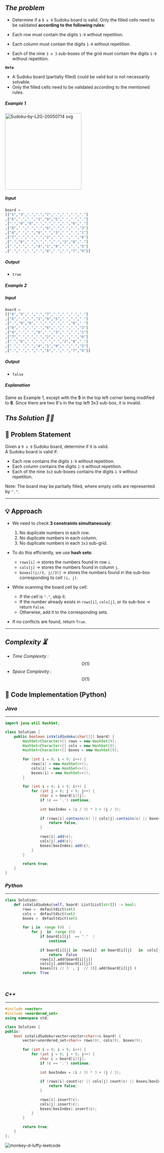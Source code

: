 ## *The problem*   

 - Determine if a `9 x 9` Sudoku board is valid. Only the filled cells need to be validated **according to the following rules**:

  - Each row must contain the digits `1-9` without repetition.
  - Each column must contain the digits `1-9` without repetition.
  - Each of the nine `3 x 3` sub-boxes of the grid must contain the digits `1-9` without repetition.
    
  **`Note`**

  - A Sudoku board (partially filled) could be valid but is not necessarily solvable.
  - Only the filled cells need to be validated according to the mentioned rules.

##### *Example 1*   

<img width="250" height="250" alt="Sudoku-by-L2G-20050714 svg" src="https://github.com/user-attachments/assets/c2e68c14-4014-4aa6-9ac2-197f852c16c2" />   

##### *Input*   
```py
board = 
[["5","3",".",".","7",".",".",".","."]
,["6",".",".","1","9","5",".",".","."]
,[".","9","8",".",".",".",".","6","."]
,["8",".",".",".","6",".",".",".","3"]
,["4",".",".","8",".","3",".",".","1"]
,["7",".",".",".","2",".",".",".","6"]
,[".","6",".",".",".",".","2","8","."]
,[".",".",".","4","1","9",".",".","5"]
,[".",".",".",".","8",".",".","7","9"]]
```
##### *Output*      
  - `true`

##### *Example 2*   

##### *Input*   
```py
board = 
[["8","3",".",".","7",".",".",".","."]
,["6",".",".","1","9","5",".",".","."]
,[".","9","8",".",".",".",".","6","."]
,["8",".",".",".","6",".",".",".","3"]
,["4",".",".","8",".","3",".",".","1"]
,["7",".",".",".","2",".",".",".","6"]
,[".","6",".",".",".",".","2","8","."]
,[".",".",".","4","1","9",".",".","5"]
,[".",".",".",".","8",".",".","7","9"]]
```
##### *Output*      
  - `false`

##### *Explanation*  
 Same as Example 1, except with the **5** in the top left corner being modified to **8**. Since there are two 8's in the top left 3x3 sub-box, it is invalid.




## *Ths Solution ⛓️‍💥*  

## 📌 Problem Statement  
Given a `9 x 9` Sudoku board, determine if it is valid.  
A Sudoku board is valid if:  
- Each row contains the digits `1-9` without repetition.  
- Each column contains the digits `1-9` without repetition.  
- Each of the nine `3x3` sub-boxes contains the digits `1-9` without repetition.  

Note: The board may be partially filled, where empty cells are represented by `"."`.  

---   


## 💡 Approach  
- We need to check **3 constraints simultaneously**:  
  1. No duplicate numbers in each row.  
  2. No duplicate numbers in each column.  
  3. No duplicate numbers in each `3x3` sub-grid.  

- To do this efficiently, we use **hash sets**:  
  - `rows[i]` → stores the numbers found in row `i`.  
  - `cols[j]` → stores the numbers found in column `j`.  
  - `boxes[(i//3, j//3)]` → stores the numbers found in the sub-box corresponding to cell `(i, j)`.  

- While scanning the board cell by cell:  
  - If the cell is `"."`, skip it.  
  - If the number already exists in `rows[i]`, `cols[j]`, or its sub-box → return `False`.  
  - Otherwise, add it to the corresponding sets.  

- If no conflicts are found, return `True`.  

--- 
## *Complexity ⏳*   

- *Time Complexity :* $$O(1)$$
- *Space Complexity :* $$O(1)$$


## 📝 Code Implementation (Python)    

### *Java*    
---

```java []
import java.util.HashSet;

class Solution {
    public boolean isValidSudoku(char[][] board) {
        HashSet<Character>[] rows = new HashSet[9];
        HashSet<Character>[] cols = new HashSet[9];
        HashSet<Character>[] boxes = new HashSet[9];
        
        for (int i = 0; i < 9; i++) {
            rows[i] = new HashSet<>();
            cols[i] = new HashSet<>();
            boxes[i] = new HashSet<>();
        }
        
        for (int i = 0; i < 9; i++) {
            for (int j = 0; j < 9; j++) {
                char c = board[i][j];
                if (c == '.') continue;
                
                int boxIndex = (i / 3) * 3 + (j / 3);
                
                if (rows[i].contains(c) || cols[j].contains(c) || boxes[boxIndex].contains(c)) {
                    return false;
                }
                
                rows[i].add(c);
                cols[j].add(c);
                boxes[boxIndex].add(c);
            }
        }
        
        return true;
    }
}


```
### *Python*  
---

```python []
class Solution:
    def isValidSudoku(self, board: List[List[str]]) -> bool:
        rows =  defaultdict(set)   
        cols =  defaultdict(set)   
        boxes =  defaultdict(set)    
          
        for i in  range (9)  :   
            for j  in  range (9)  :   
                if board[i][j]  == "."  :   
                    continue    
                
                if board[i][j] in  rows[i]  or board[i][j]   in  cols[j]  or board[i][j]  in  boxes[(i // 3  , j // 3)]  :   
                    return  False    
                rows[i].add(board[i][j])  
                cols[j].add(board[i][j])   
                boxes[(i // 3  , j  // 3)].add(board[i][j] )    
        return  True                

                
```
### *C++*   
---
```cpp []
#include <vector>
#include <unordered_set>
using namespace std;

class Solution {
public:
    bool isValidSudoku(vector<vector<char>>& board) {
        vector<unordered_set<char>> rows(9), cols(9), boxes(9);
        
        for (int i = 0; i < 9; i++) {
            for (int j = 0; j < 9; j++) {
                char c = board[i][j];
                if (c == '.') continue;
                
                int boxIndex = (i / 3) * 3 + (j / 3);
                
                if (rows[i].count(c) || cols[j].count(c) || boxes[boxIndex].count(c)) {
                    return false;
                }
                
                rows[i].insert(c);
                cols[j].insert(c);
                boxes[boxIndex].insert(c);
            }
        }
        
        return true;
    }
};

```

![monkey-d-luffy-leetcode](https://github.com/user-attachments/assets/dcc21cfc-0a89-4f7c-a5b9-8dc71aa04a9c)

